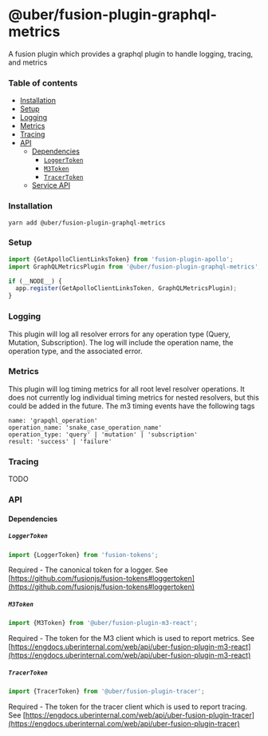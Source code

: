 # @uber/fusion-plugin-graphql-metrics

A fusion plugin which provides a graphql plugin to handle logging, tracing, and metrics

### Table of contents

* [Installation](#installation)
* [Setup](#setup)
* [Logging](#logging)
* [Metrics](#metrics)
* [Tracing](#tracing)
* [API](#api)
  * [Dependencies](#dependencies)
    * [`LoggerToken`](#loggertoken)
    * [`M3Token`](#m3token)
    * [`TracerToken`](#tracertoken)
  * [Service API](#service-api)

### Installation 

```
yarn add @uber/fusion-plugin-graphql-metrics
```

### Setup

```js
import {GetApolloClientLinksToken} from 'fusion-plugin-apollo';
import GraphQLMetricsPlugin from '@uber/fusion-plugin-graphql-metrics';

if (__NODE__) {
  app.register(GetApolloClientLinksToken, GraphQLMetricsPlugin);
}
```

### Logging

This plugin will log all resolver errors for any operation type (Query, Mutation, Subscription). The log will include the operation name, the operation type, and the associated error.

### Metrics

This plugin will log timing metrics for all root level resolver operations. It does not currently log individual timing metrics for nested resolvers, but this could be added in the future. The m3 timing events have the following tags

```
name: 'grapqhl_operation'
operation_name: 'snake_case_operation_name'
operation_type: 'query' | 'mutation' | 'subscription'
result: 'success' | 'failure'
```

### Tracing 

TODO

### API 

#### Dependencies

##### `LoggerToken`

```js
import {LoggerToken} from 'fusion-tokens';
```

Required - The canonical token for a logger. See [https://github.com/fusionjs/fusion-tokens#loggertoken](https://github.com/fusionjs/fusion-tokens#loggertoken)

##### `M3Token`

```js
import {M3Token} from '@uber/fusion-plugin-m3-react';
```

Required - The token for the M3 client which is used to report metrics. See [https://engdocs.uberinternal.com/web/api/uber-fusion-plugin-m3-react](https://engdocs.uberinternal.com/web/api/uber-fusion-plugin-m3-react)

##### `TracerToken`

```js
import {TracerToken} from '@uber/fusion-plugin-tracer';
```

Required - The token for the tracer client which is used to report tracing. See [https://engdocs.uberinternal.com/web/api/uber-fusion-plugin-tracer](https://engdocs.uberinternal.com/web/api/uber-fusion-plugin-tracer)
